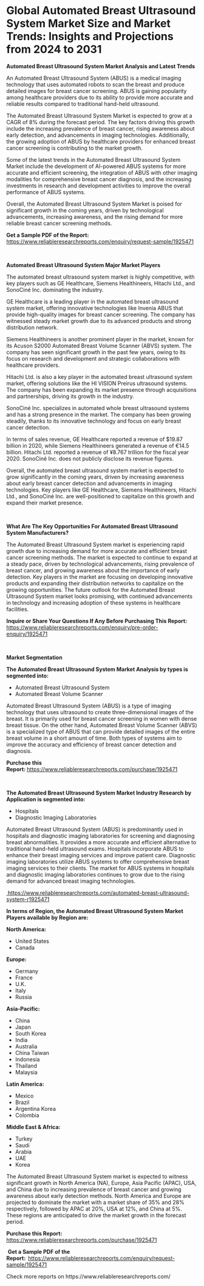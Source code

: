 <p><h1>Global Automated Breast Ultrasound System Market Size and Market Trends: Insights and Projections from 2024 to 2031</h1></p><p><strong>Automated Breast Ultrasound System Market Analysis and Latest Trends</strong></p>
<p><p>An Automated Breast Ultrasound System (ABUS) is a medical imaging technology that uses automated robots to scan the breast and produce detailed images for breast cancer screening. ABUS is gaining popularity among healthcare providers due to its ability to provide more accurate and reliable results compared to traditional hand-held ultrasound.</p><p>The Automated Breast Ultrasound System Market is expected to grow at a CAGR of 8% during the forecast period. The key factors driving this growth include the increasing prevalence of breast cancer, rising awareness about early detection, and advancements in imaging technologies. Additionally, the growing adoption of ABUS by healthcare providers for enhanced breast cancer screening is contributing to the market growth.</p><p>Some of the latest trends in the Automated Breast Ultrasound System Market include the development of AI-powered ABUS systems for more accurate and efficient screening, the integration of ABUS with other imaging modalities for comprehensive breast cancer diagnosis, and the increasing investments in research and development activities to improve the overall performance of ABUS systems.</p><p>Overall, the Automated Breast Ultrasound System Market is poised for significant growth in the coming years, driven by technological advancements, increasing awareness, and the rising demand for more reliable breast cancer screening methods.</p></p>
<p><strong>Get a Sample PDF of the Report:&nbsp;</strong> <a href="https://www.reliableresearchreports.com/enquiry/request-sample/1925471">https://www.reliableresearchreports.com/enquiry/request-sample/1925471</a></p>
<p>&nbsp;</p>
<p><strong>Automated Breast Ultrasound System Major Market Players</strong></p>
<p><p>The automated breast ultrasound system market is highly competitive, with key players such as GE Healthcare, Siemens Healthineers, Hitachi Ltd., and SonoCiné Inc. dominating the industry.</p><p>GE Healthcare is a leading player in the automated breast ultrasound system market, offering innovative technologies like Invenia ABUS that provide high-quality images for breast cancer screening. The company has witnessed steady market growth due to its advanced products and strong distribution network.</p><p>Siemens Healthineers is another prominent player in the market, known for its Acuson S2000 Automated Breast Volume Scanner (ABVS) system. The company has seen significant growth in the past few years, owing to its focus on research and development and strategic collaborations with healthcare providers.</p><p>Hitachi Ltd. is also a key player in the automated breast ultrasound system market, offering solutions like the HI VISION Preirus ultrasound systems. The company has been expanding its market presence through acquisitions and partnerships, driving its growth in the industry.</p><p>SonoCiné Inc. specializes in automated whole breast ultrasound systems and has a strong presence in the market. The company has been growing steadily, thanks to its innovative technology and focus on early breast cancer detection.</p><p>In terms of sales revenue, GE Healthcare reported a revenue of $19.87 billion in 2020, while Siemens Healthineers generated a revenue of €14.5 billion. Hitachi Ltd. reported a revenue of ¥8.767 trillion for the fiscal year 2020. SonoCiné Inc. does not publicly disclose its revenue figures.</p><p>Overall, the automated breast ultrasound system market is expected to grow significantly in the coming years, driven by increasing awareness about early breast cancer detection and advancements in imaging technologies. Key players like GE Healthcare, Siemens Healthineers, Hitachi Ltd., and SonoCiné Inc. are well-positioned to capitalize on this growth and expand their market presence.</p></p>
<p>&nbsp;</p>
<p><strong>What Are The Key Opportunities For Automated Breast Ultrasound System Manufacturers?</strong></p>
<p><p>The Automated Breast Ultrasound System market is experiencing rapid growth due to increasing demand for more accurate and efficient breast cancer screening methods. The market is expected to continue to expand at a steady pace, driven by technological advancements, rising prevalence of breast cancer, and growing awareness about the importance of early detection. Key players in the market are focusing on developing innovative products and expanding their distribution networks to capitalize on the growing opportunities. The future outlook for the Automated Breast Ultrasound System market looks promising, with continued advancements in technology and increasing adoption of these systems in healthcare facilities.</p></p>
<p><strong>Inquire or Share Your Questions If Any Before Purchasing This Report:</strong> <a href="https://www.reliableresearchreports.com/enquiry/pre-order-enquiry/1925471">https://www.reliableresearchreports.com/enquiry/pre-order-enquiry/1925471</a></p>
<p>&nbsp;</p>
<p><strong>Market Segmentation</strong></p>
<p><strong>The Automated Breast Ultrasound System Market Analysis by types is segmented into:</strong></p>
<p><ul><li>Automated Breast Ultrasound System</li><li>Automated Breast Volume Scanner</li></ul></p>
<p><p>Automated Breast Ultrasound System (ABUS) is a type of imaging technology that uses ultrasound to create three-dimensional images of the breast. It is primarily used for breast cancer screening in women with dense breast tissue. On the other hand, Automated Breast Volume Scanner (ABVS) is a specialized type of ABUS that can provide detailed images of the entire breast volume in a short amount of time. Both types of systems aim to improve the accuracy and efficiency of breast cancer detection and diagnosis.</p></p>
<p><strong>Purchase this Report:&nbsp;</strong><a href="https://www.reliableresearchreports.com/purchase/1925471">https://www.reliableresearchreports.com/purchase/1925471</a></p>
<p>&nbsp;</p>
<p><strong>The Automated Breast Ultrasound System Market Industry Research by Application is segmented into:</strong></p>
<p><ul><li>Hospitals</li><li>Diagnostic Imaging Laboratories</li></ul></p>
<p><p>Automated Breast Ultrasound System (ABUS) is predominantly used in hospitals and diagnostic imaging laboratories for screening and diagnosing breast abnormalities. It provides a more accurate and efficient alternative to traditional hand-held ultrasound exams. Hospitals incorporate ABUS to enhance their breast imaging services and improve patient care. Diagnostic imaging laboratories utilize ABUS systems to offer comprehensive breast imaging services to their clients. The market for ABUS systems in hospitals and diagnostic imaging laboratories continues to grow due to the rising demand for advanced breast imaging technologies.</p></p>
<p><a href="https://www.reliableresearchreports.com/automated-breast-ultrasound-system-r1925471">&nbsp;https://www.reliableresearchreports.com/automated-breast-ultrasound-system-r1925471</a></p>
<p><strong>In terms of Region, the Automated Breast Ultrasound System Market Players available by Region are:</strong></p>
<p>
    <p> <strong> North America: </strong>
        <ul>
            <li>United States</li>
            <li>Canada</li>
        </ul>
        </p> 
    <p> <strong> Europe: </strong>
        <ul>
            <li>Germany</li>
            <li>France</li>
            <li>U.K.</li>
            <li>Italy</li>
            <li>Russia</li>
        </ul>
        </p> 
    <p> <strong> Asia-Pacific: </strong>
        <ul>
            <li>China</li>
            <li>Japan</li>
            <li>South Korea</li>
            <li>India</li>
            <li>Australia</li>
            <li>China Taiwan</li>
            <li>Indonesia</li>
            <li>Thailand</li>
            <li>Malaysia</li>
        </ul>
        </p> 
    <p> <strong> Latin America: </strong>
        <ul>
            <li>Mexico</li>
            <li>Brazil</li>
            <li>Argentina Korea</li>
            <li>Colombia</li>
        </ul>
        </p> 
    <p> <strong> Middle East & Africa: </strong>
        <ul>
            <li>Turkey</li>
            <li>Saudi</li>
            <li>Arabia</li>
            <li>UAE</li>
            <li>Korea</li>
        </ul>
    </p>
    </p>
<p><p>The Automated Breast Ultrasound System market is expected to witness significant growth in North America (NA), Europe, Asia Pacific (APAC), USA, and China due to increasing prevalence of breast cancer and growing awareness about early detection methods. North America and Europe are projected to dominate the market with a market share of 35% and 28% respectively, followed by APAC at 20%, USA at 12%, and China at 5%. These regions are anticipated to drive the market growth in the forecast period.</p></p>
<p><strong>Purchase this Report: </strong><a href="https://www.reliableresearchreports.com/purchase/1925471">https://www.reliableresearchreports.com/purchase/1925471</a></p>
<p>&nbsp;<strong>Get a Sample PDF of the Report:&nbsp;&nbsp;</strong><a href="https://www.reliableresearchreports.com/enquiry/request-sample/1925471">https://www.reliableresearchreports.com/enquiry/request-sample/1925471</a></p>
<p><strong></strong></p>
<p>Check more reports on https://www.reliableresearchreports.com/</p>